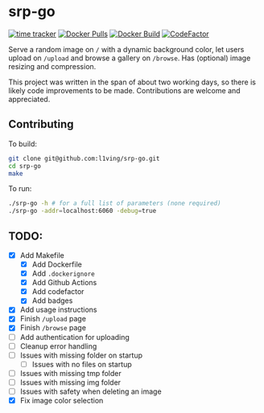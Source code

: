# srp-go
[![time tracker](https://wakatime.com/badge/github/l1ving/srp-go.svg)](https://wakatime.com/badge/github/l1ving/srp-go)
[![Docker Pulls](https://img.shields.io/docker/pulls/l1ving/srp-go?logo=docker&logoColor=white)](https://hub.docker.com/r/l1ving/srp-go)
[![Docker Build](https://img.shields.io/github/workflow/status/l1ving/srp-go/docker-build?logo=docker&logoColor=white)](https://github.com/l1ving/srp-go/actions/workflows/docker-build.yml)
[![CodeFactor](https://img.shields.io/codefactor/grade/github/l1ving/srp-go?logo=codefactor&logoColor=white)](https://www.codefactor.io/repository/github/l1ving/srp-go)

Serve a random image on `/` with a dynamic background color, let users upload on `/upload` and browse a gallery on `/browse`.
Has (optional) image resizing and compression.

This project was written in the span of about two working days, so there is likely code improvements to be made.
Contributions are welcome and appreciated.

## Contributing

To build:
```bash
git clone git@github.com:l1ving/srp-go.git
cd srp-go
make
```

To run:
```bash
./srp-go -h # for a full list of parameters (none required)
./srp-go -addr=localhost:6060 -debug=true
```

## TODO:

- [x] Add Makefile
  - [x] Add Dockerfile
  - [x] Add `.dockerignore`
  - [x] Add Github Actions
  - [x] Add codefactor
  - [x] Add badges
- [x] Add usage instructions
- [x] Finish `/upload` page
- [x] Finish `/browse` page
- [ ] Add authentication for uploading
- [ ] Cleanup error handling
- [ ] Issues with missing folder on startup
  - [ ] Issues with no files on startup
- [ ] Issues with missing tmp folder
- [ ] Issues with missing img folder
- [ ] Issues with safety when deleting an image
- [x] Fix image color selection
